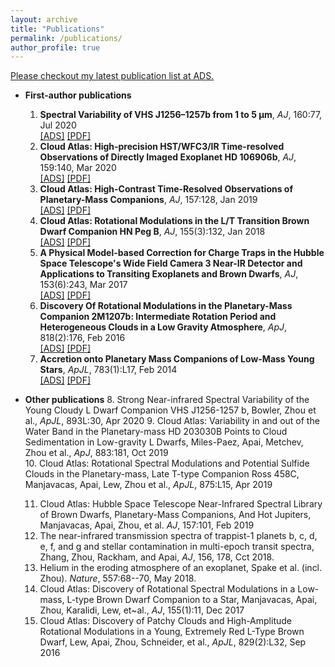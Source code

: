 ```yaml
---
layout: archive
title: "Publications"
permalink: /publications/
author_profile: true
---
```

[Please checkout my latest publication list at ADS.](https://ui.adsabs.harvard.edu/#search/p_=0&q=orcid%3A0000-0003-2969-6040&sort=date%20desc%2C%20bibcode%20desc "NASA/ADS")

* **First-author publications**
  1. **Spectral Variability of VHS J1256–1257b from 1 to 5 μm**, *AJ*, 160:77, Jul 2020         
    [[ADS]](https://ui.adsabs.harvard.edu/abs/2020AJ....160...77Z/abstract "ADS link") [[PDF]](/files/papers/paper1.pdf "PDF")
  2. **Cloud Atlas: High-precision HST/WFC3/IR Time-resolved Observations of Directly Imaged Exoplanet HD 106906b**, *AJ*, 159:140, Mar 2020        
  [[ADS]](https://ui.adsabs.harvard.edu/abs/2020AJ....159..140Z/abstract "ADS link") [[PDF]](/files/papers/paper2.pdf "PDF")
  3. **Cloud Atlas: High-Contrast Time-Resolved Observations of Planetary-Mass Companions**, *AJ*, 157:128, Jan 2019    
  [[ADS]](https://ui.adsabs.harvard.edu/abs/2019AJ....157..128Z/abstract "ADS link") [[PDF]](/files/papers/paper3.pdf "PDF")
  4. **Cloud Atlas: Rotational Modulations in the L/T Transition Brown
  Dwarf Companion HN Peg B**, *AJ*, 155(3):132, Jan 2018    
  [[ADS]](https://ui.adsabs.harvard.edu/abs/2018AJ....155..132Z/abstract "ADS link") [[PDF]](/files/papers/paper4.pdf "PDF")
  5. **A Physical Model-based Correction for Charge Traps in the Hubble
  Space Telescope's Wide Field Camera 3 Near-IR Detector and Applications to
  Transiting Exoplanets and Brown Dwarfs**, *AJ*, 153(6):243, Mar 2017    
  [[ADS]](https://ui.adsabs.harvard.edu/abs/2017AJ....153..243Z/abstract "ADS link") [[PDF]](/files/papers/paper5.pdf "PDF")
  6. **Discovery Of Rotational Modulations in the Planetary-Mass Companion
  2M1207b: Intermediate Rotation Period and Heterogeneous Clouds in a Low
  Gravity Atmosphere**, *ApJ*, 818(2):176, Feb 2016        
  [[ADS]](https://ui.adsabs.harvard.edu/abs/2016ApJ...818..176Z/abstract "ADS link") [[PDF]](/files/papers/paper6.pdf "PDF")
  7. **Accretion onto Planetary Mass Companions of Low-Mass Young Stars**, *ApJL*, 783(1):L17, Feb 2014    
  [[ADS]](https://ui.adsabs.harvard.edu/abs/2014ApJ...783L..17Z/abstract "ADS link") [[PDF]](/files/papers/paper7.pdf "PDF")
  
* **Other publications**
  8. Strong Near-infrared Spectral Variability of the Young Cloudy L Dwarf Companion VHS J1256-1257 b, Bowler, Zhou et al., *ApJL*, 893L:30, Apr 2020
  9. Cloud Atlas: Variability in and out of the Water Band in the Planetary-mass HD 203030B Points to Cloud Sedimentation in Low-gravity L Dwarfs, Miles-Paez, Apai, Metchev, Zhou et al., *ApJ*, 883:181, Oct 2019  
  10. Cloud Atlas: Rotational Spectral Modulations and Potential Sulfide Clouds in the Planetary-mass, Late T-type Companion Ross 458C, Manjavacas, Apai, Lew, Zhou et al., *ApJL*, 875:L15, Apr 2019
  
  11. Cloud Atlas: Hubble Space Telescope Near-Infrared Spectral Library of Brown Dwarfs, Planetary-Mass Companions, And Hot Jupiters, Manjavacas, Apai, Zhou, et al. *AJ*, 157:101, Feb 2019
  12. The near-infrared transmission spectra of trappist-1 planets b, c, d, e, f, and g and stellar contamination in multi-epoch transit spectra, Zhang, Zhou, Rackham, and Apai, *AJ*, 156, 178, Cct 2018.
  13. Helium in the eroding atmosphere of an exoplanet, Spake et al. (incl. Zhou). *Nature*, 557:68--70, May 2018.
  14. Cloud Atlas: Discovery of Rotational Spectral Modulations in a
  Low-mass, L-type Brown Dwarf Companion to a Star, Manjavacas, Apai, Zhou, Karalidi, Lew, et~al., *AJ*, 155(1):11, Dec 2017
  15. Cloud Atlas: Discovery of Patchy Clouds and High-Amplitude
  Rotational Modulations in a Young, Extremely Red L-Type Brown Dwarf, Lew, Apai, Zhou, Schneider, et al., *ApJL*, 829(2):L32, Sep 2016

